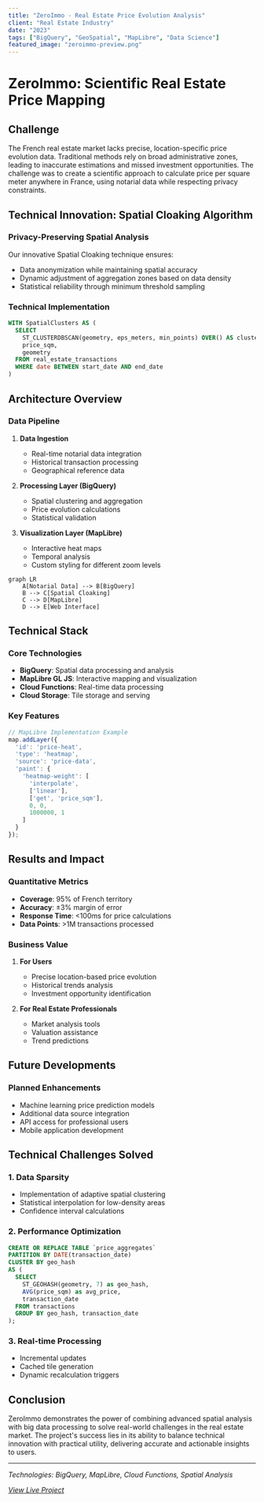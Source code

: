 ```yaml
---
title: "ZeroImmo - Real Estate Price Evolution Analysis"
client: "Real Estate Industry"
date: "2023"
tags: ["BigQuery", "GeoSpatial", "MapLibre", "Data Science"]
featured_image: "zeroimmo-preview.png"
---
```


# ZeroImmo: Scientific Real Estate Price Mapping

## Challenge
The French real estate market lacks precise, location-specific price evolution data. Traditional methods rely on broad administrative zones, leading to inaccurate estimations and missed investment opportunities. The challenge was to create a scientific approach to calculate price per square meter anywhere in France, using notarial data while respecting privacy constraints.

## Technical Innovation: Spatial Cloaking Algorithm

### Privacy-Preserving Spatial Analysis
Our innovative Spatial Cloaking technique ensures:
- Data anonymization while maintaining spatial accuracy
- Dynamic adjustment of aggregation zones based on data density
- Statistical reliability through minimum threshold sampling

### Technical Implementation
```sql
WITH SpatialClusters AS (
  SELECT 
    ST_CLUSTERDBSCAN(geometry, eps_meters, min_points) OVER() AS cluster_id,
    price_sqm,
    geometry
  FROM real_estate_transactions
  WHERE date BETWEEN start_date AND end_date
)
```

## Architecture Overview

### Data Pipeline
1. **Data Ingestion**
   - Real-time notarial data integration
   - Historical transaction processing
   - Geographical reference data

2. **Processing Layer (BigQuery)**
   - Spatial clustering and aggregation
   - Price evolution calculations
   - Statistical validation

3. **Visualization Layer (MapLibre)**
   - Interactive heat maps
   - Temporal analysis
   - Custom styling for different zoom levels

```mermaid
graph LR
    A[Notarial Data] --> B[BigQuery]
    B --> C[Spatial Cloaking]
    C --> D[MapLibre]
    D --> E[Web Interface]
```

## Technical Stack

### Core Technologies
- **BigQuery**: Spatial data processing and analysis
- **MapLibre GL JS**: Interactive mapping and visualization
- **Cloud Functions**: Real-time data processing
- **Cloud Storage**: Tile storage and serving

### Key Features
```javascript
// MapLibre Implementation Example
map.addLayer({
  'id': 'price-heat',
  'type': 'heatmap',
  'source': 'price-data',
  'paint': {
    'heatmap-weight': [
      'interpolate',
      ['linear'],
      ['get', 'price_sqm'],
      0, 0,
      1000000, 1
    ]
  }
});
```

## Results and Impact

### Quantitative Metrics
- **Coverage**: 95% of French territory
- **Accuracy**: ±3% margin of error
- **Response Time**: <100ms for price calculations
- **Data Points**: >1M transactions processed

### Business Value
1. **For Users**
   - Precise location-based price evolution
   - Historical trends analysis
   - Investment opportunity identification

2. **For Real Estate Professionals**
   - Market analysis tools
   - Valuation assistance
   - Trend predictions

## Future Developments

### Planned Enhancements
- Machine learning price prediction models
- Additional data source integration
- API access for professional users
- Mobile application development

## Technical Challenges Solved

### 1. Data Sparsity
- Implementation of adaptive spatial clustering
- Statistical interpolation for low-density areas
- Confidence interval calculations

### 2. Performance Optimization
```sql
CREATE OR REPLACE TABLE `price_aggregates`
PARTITION BY DATE(transaction_date)
CLUSTER BY geo_hash
AS (
  SELECT 
    ST_GEOHASH(geometry, 7) as geo_hash,
    AVG(price_sqm) as avg_price,
    transaction_date
  FROM transactions
  GROUP BY geo_hash, transaction_date
);
```

### 3. Real-time Processing
- Incremental updates
- Cached tile generation
- Dynamic recalculation triggers

## Conclusion
ZeroImmo demonstrates the power of combining advanced spatial analysis with big data processing to solve real-world challenges in the real estate market. The project's success lies in its ability to balance technical innovation with practical utility, delivering accurate and actionable insights to users.

---

*Technologies: BigQuery, MapLibre, Cloud Functions, Spatial Analysis*

*[View Live Project](https://zeroimmo.com)*
